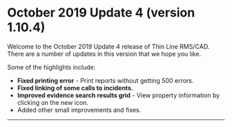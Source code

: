 ﻿# October 2019 Update 4 (version 1.10.4)

Welcome to the October 2019 Update 4 release of Thin Line RMS/CAD. There are a number of updates in this version that we hope you like.
						
Some of the highlights include:

* **Fixed printing error** - Print reports without getting 500 errors.
* **Fixed linking of some calls to incidents.**
* **Improved evidence search results grid** - View property information by clicking on the new icon.
* Added other small improvements and fixes.
						
---
